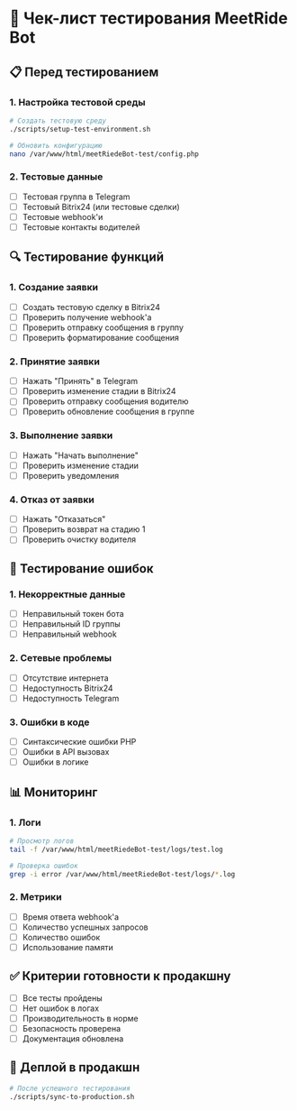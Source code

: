 # 🧪 Чек-лист тестирования MeetRide Bot

## 📋 Перед тестированием

### 1. **Настройка тестовой среды**
```bash
# Создать тестовую среду
./scripts/setup-test-environment.sh

# Обновить конфигурацию
nano /var/www/html/meetRiedeBot-test/config.php
```

### 2. **Тестовые данные**
- [ ] Тестовая группа в Telegram
- [ ] Тестовый Bitrix24 (или тестовые сделки)
- [ ] Тестовые webhook'и
- [ ] Тестовые контакты водителей

## 🔍 Тестирование функций

### 1. **Создание заявки**
- [ ] Создать тестовую сделку в Bitrix24
- [ ] Проверить получение webhook'а
- [ ] Проверить отправку сообщения в группу
- [ ] Проверить форматирование сообщения

### 2. **Принятие заявки**
- [ ] Нажать "Принять" в Telegram
- [ ] Проверить изменение стадии в Bitrix24
- [ ] Проверить отправку сообщения водителю
- [ ] Проверить обновление сообщения в группе

### 3. **Выполнение заявки**
- [ ] Нажать "Начать выполнение"
- [ ] Проверить изменение стадии
- [ ] Проверить уведомления

### 4. **Отказ от заявки**
- [ ] Нажать "Отказаться"
- [ ] Проверить возврат на стадию 1
- [ ] Проверить очистку водителя

## 🚨 Тестирование ошибок

### 1. **Некорректные данные**
- [ ] Неправильный токен бота
- [ ] Неправильный ID группы
- [ ] Неправильный webhook

### 2. **Сетевые проблемы**
- [ ] Отсутствие интернета
- [ ] Недоступность Bitrix24
- [ ] Недоступность Telegram

### 3. **Ошибки в коде**
- [ ] Синтаксические ошибки PHP
- [ ] Ошибки в API вызовах
- [ ] Ошибки в логике

## 📊 Мониторинг

### 1. **Логи**
```bash
# Просмотр логов
tail -f /var/www/html/meetRiedeBot-test/logs/test.log

# Проверка ошибок
grep -i error /var/www/html/meetRiedeBot-test/logs/*.log
```

### 2. **Метрики**
- [ ] Время ответа webhook'а
- [ ] Количество успешных запросов
- [ ] Количество ошибок
- [ ] Использование памяти

## ✅ Критерии готовности к продакшну

- [ ] Все тесты пройдены
- [ ] Нет ошибок в логах
- [ ] Производительность в норме
- [ ] Безопасность проверена
- [ ] Документация обновлена

## 🚀 Деплой в продакшн

```bash
# После успешного тестирования
./scripts/sync-to-production.sh
```
